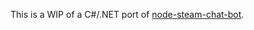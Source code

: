 This is a WIP of a C#/.NET port of [node-steam-chat-bot](https://github.com/efreak/node-steam-chat-bot).